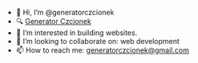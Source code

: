 - 👋 Hi, I’m @generatorczcionek
- 🔍 [Generator Czcionek](https://generatorczcionek.com/) 
- 👀 I’m interested in building websites.
- 💞️ I’m looking to collaborate on: web development
- 📫 How to reach me: generatorczcionek@gmail.com

<!---
generatorczcionek/generatorczcionek is a ✨ special ✨ repository because its `README.md` (this file) appears on your GitHub profile.
You can click the Preview link to take a look at your changes.
--->
